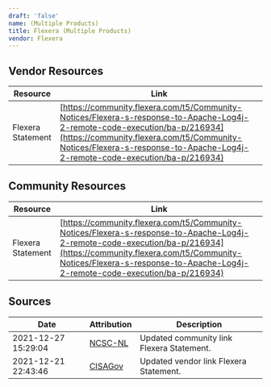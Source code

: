```yaml
---
draft: 'false'
name: (Multiple Products)
title: Flexera (Multiple Products)
vendor: Flexera
---
```


## Vendor Resources
| Resource | Link |
| --- | --- |
| Flexera Statement | [https://community.flexera.com/t5/Community-Notices/Flexera-s-response-to-Apache-Log4j-2-remote-code-execution/ba-p/216934](https://community.flexera.com/t5/Community-Notices/Flexera-s-response-to-Apache-Log4j-2-remote-code-execution/ba-p/216934) |

## Community Resources
| Resource | Link |
| --- | --- |
| Flexera Statement | [https://community.flexera.com/t5/Community-Notices/Flexera-s-response-to-Apache-Log4j-2-remote-code-execution/ba-p/216934](https://community.flexera.com/t5/Community-Notices/Flexera-s-response-to-Apache-Log4j-2-remote-code-execution/ba-p/216934) |


## Sources
| Date | Attribution | Description |
| --- | --- | --- |
| 2021-12-27 15:29:04 | [NCSC-NL](https://github.com/NCSC-NL/log4shell/blob/main/software/README.md) | Updated community link Flexera Statement.  |
| 2021-12-21 22:43:46 | [CISAGov](https://raw.githubusercontent.com/cisagov/log4j-affected-db/develop/README.md) | Updated vendor link Flexera Statement.  |
